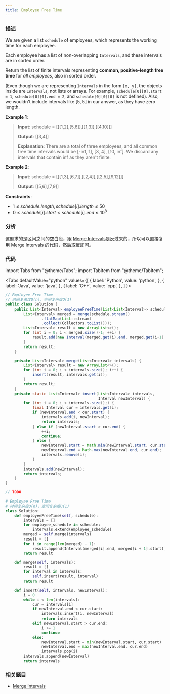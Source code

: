 ```yaml
---
title: Employee Free Time
---
```


### 描述

We are given a list `schedule` of employees, which represents the working time for each employee.

Each employee has a list of non-overlapping `Intervals`, and these intervals are in sorted order.

Return the list of finite intervals representing **common, positive-length free time** for _all employees_, also in sorted order.

(Even though we are representing `Intervals` in the form `[x, y]`, the objects inside are `Intervals`, not lists or arrays. For example, `schedule[0][0].start = 1`, `schedule[0][0].end = 2`, and `schedule[0][0][0]` is not defined). Also, we wouldn't include intervals like [5, 5] in our answer, as they have zero length.

**Example 1**:

> **Input**: schedule = [[[1,2],[5,6]],[[1,3]],[[4,10]]]
>
> **Output**: [[3,4]]
>
> **Explanation**: There are a total of three employees, and all common
> free time intervals would be [-inf, 1], [3, 4], [10, inf].
> We discard any intervals that contain inf as they aren't finite.

**Example 2**:

> **Input**: schedule = [[[1,3],[6,7]],[[2,4]],[[2,5],[9,12]]]
>
> **Output**: [[5,6],[7,9]]

**Constraints**:

- $1 \leq schedule.length, schedule[i].length \leq 50$
- $0 \leq schedule[i].start < schedule[i].end \leq 10^8$

### 分析

这题求的是区间之间的空白段，跟 [Merge Intervals](merge-intervals.md)是反过来的，所以可以直接复用 Merge Intervals 的代码，然后取反即可。

### 代码

import Tabs from "@theme/Tabs";
import TabItem from "@theme/TabItem";

<Tabs
defaultValue="python"
values={[
{ label: 'Python', value: 'python', },
{ label: 'Java', value: 'java', },
{ label: 'C++', value: 'cpp', },
]
}>
<TabItem value="java">

```java
// Employee Free Time
// 时间复杂度O(n)，空间复杂度O(1)
public class Solution {
    public List<Interval> employeeFreeTime(List<List<Interval>> schedule) {
        List<Interval> merged = merge(schedule.stream()
                .flatMap(List::stream)
                .collect(Collectors.toList()));
        List<Interval> result = new ArrayList<>();
        for (int i = 0; i < merged.size()-1; ++i) {
            result.add(new Interval(merged.get(i).end, merged.get(i+1).start ));
        }
        return result;
    }

    private List<Interval> merge(List<Interval> intervals) {
        List<Interval> result = new ArrayList<>();
        for (int i = 0; i < intervals.size(); i++) {
            insert(result, intervals.get(i));
        }
        return result;
    }
    private static List<Interval> insert(List<Interval> intervals,
                                         Interval newInterval) {
        for (int i = 0; i < intervals.size();) {
            final Interval cur = intervals.get(i);
            if (newInterval.end < cur.start) {
                intervals.add(i, newInterval);
                return intervals;
            } else if (newInterval.start > cur.end) {
                ++i;
                continue;
            } else {
                newInterval.start = Math.min(newInterval.start, cur.start);
                newInterval.end = Math.max(newInterval.end, cur.end);
                intervals.remove(i);
            }
        }
        intervals.add(newInterval);
        return intervals;
    }
}
```

</TabItem>
<TabItem value="cpp">

```cpp
// TODO
```

</TabItem>

<TabItem value="python">

```python
# Employee Free Time
# 时间复杂度O(n)，空间复杂度O(1)
class Solution:
    def employeeFreeTime(self, schedule):
        intervals = []
        for employee_schedule in schedule:
            intervals.extend(employee_schedule)
        merged = self.merge(intervals)
        result = []
        for i in range(len(merged) - 1):
            result.append(Interval(merged[i].end, merged[i + 1].start))
        return result

    def merge(self, intervals):
        result = []
        for interval in intervals:
            self.insert(result, interval)
        return result

    def insert(self, intervals, newInterval):
        i = 0
        while i < len(intervals):
            cur = intervals[i]
            if newInterval.end < cur.start:
                intervals.insert(i, newInterval)
                return intervals
            elif newInterval.start > cur.end:
                i += 1
                continue
            else:
                newInterval.start = min(newInterval.start, cur.start)
                newInterval.end = max(newInterval.end, cur.end)
                intervals.pop(i)
        intervals.append(newInterval)
        return intervals
```

</TabItem>
</Tabs>

### 相关题目

- [Merge Intervals](merge-intervals.md)
